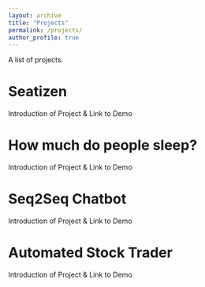 ```yaml
---
layout: archive
title: "Projects"
permalink: /projects/
author_profile: true
---
```


<p> A list of projects. </p>

<h1>Seatizen</h1> 
<p> Introduction of Project & Link to Demo </p>

<h1>How much do people sleep?</h1> 
<p> Introduction of Project & Link to Demo </p>

<h1>Seq2Seq Chatbot</h1> 
<p> Introduction of Project & Link to Demo </p>

<h1>Automated Stock Trader</h1> 
<p> Introduction of Project & Link to Demo </p>


